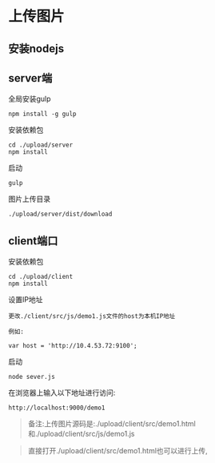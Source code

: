 # 上传图片

## 安装nodejs

## server端

全局安装gulp

```shell
npm install -g gulp
```

安装依赖包

```
cd ./upload/server
npm install
```

启动

```shell
gulp
```

图片上传目录

```
./upload/server/dist/download
```

## client端口

安装依赖包

```shell
cd ./upload/client
npm install
```

设置IP地址

```
更改./client/src/js/demo1.js文件的host为本机IP地址

例如:

var host = 'http://10.4.53.72:9100';
```

启动

```
node sever.js
```

在浏览器上输入以下地址进行访问:

```
http://localhost:9000/demo1
```

> 备注:上传图片源码是:./upload/client/src/demo1.html和./upload/client/src/js/demo1.js

> 直接打开./upload/client/src/demo1.html也可以进行上传,
